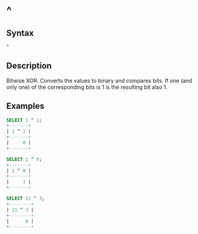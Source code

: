 # ^

## Syntax

```sql
^
```

## Description

Bitwise XOR. Converts the values to binary and compares bits. If one (and only one) of the corresponding bits is 1 is the resulting bit also 1.

## Examples

```sql
SELECT 1 ^ 1;
+-------+
| 1 ^ 1 |
+-------+
|     0 |
+-------+

SELECT 1 ^ 0;
+-------+
| 1 ^ 0 |
+-------+
|     1 |
+-------+

SELECT 11 ^ 3;
+--------+
| 11 ^ 3 |
+--------+
|      8 |
+--------+
```